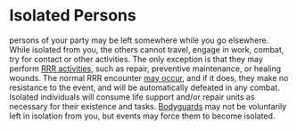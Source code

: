 # Isolated Persons

persons of your party may be left somewhere while you go
elsewhere. While isolated from you, the others cannot travel,
engage in work, combat, try for contact or other activities. The
only exception is that they may perform [RRR activities](r203c),
such as repair, preventive maintenance, or healing wounds. The
normal RRR encounter [may occur](r227a), and if it does,
they make no resistance to the event, and will be automatically
defeated in any combat.
Isolated individuals will consume life support and/or repair
units as necessary for their existence and tasks.
[Bodyguards](r221d) may not be voluntarily left in isolation
from you, but events may force them to become isolated.
